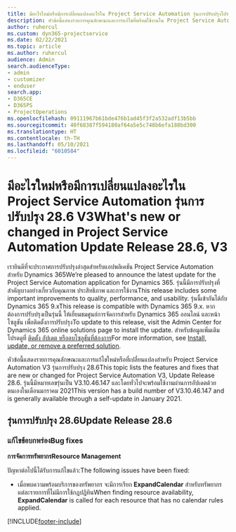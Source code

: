 ```yaml
---
title: มีอะไรใหม่หรือมีการเปลี่ยนแปลงอะไรใน Project Service Automation รุ่นการปรับปรุงโปรแกรมแก้ไขด่วน 28.6 V3
description: หัวข้อนี้แสดงรายการคุณลักษณะและการแก้ไขที่พร้อมใช้งานใน Project Service Automation รุ่นการปรับปรุงโปรแกรมแก้ไขด่วน 28.6 V3
author: ruhercul
ms.custom: dyn365-projectservice
ms.date: 02/22/2021
ms.topic: article
ms.author: ruhercul
audience: Admin
search.audienceType:
- admin
- customizer
- enduser
search.app:
- D365CE
- D365PS
- ProjectOperations
ms.openlocfilehash: 09111967b61bde476b1ad45f3f2a532adf13b5bb
ms.sourcegitcommit: 40f68387f594180af64a5e5c748b6efa188bd300
ms.translationtype: HT
ms.contentlocale: th-TH
ms.lasthandoff: 05/10/2021
ms.locfileid: "6010584"
---
```

# <a name="whats-new-or-changed-in-project-service-automation-update-release-286-v3"></a><span data-ttu-id="5e3aa-103">มีอะไรใหม่หรือมีการเปลี่ยนแปลงอะไรใน Project Service Automation รุ่นการปรับปรุง 28.6 V3</span><span class="sxs-lookup"><span data-stu-id="5e3aa-103">What's new or changed in Project Service Automation Update Release 28.6, V3</span></span>

<span data-ttu-id="5e3aa-104">เรายินดีที่จะประกาศการปรับปรุงล่าสุดสำหรับแอปพลิเคชัน Project Service Automation สำหรับ Dynamics 365</span><span class="sxs-lookup"><span data-stu-id="5e3aa-104">We’re pleased to announce the latest update for the Project Service Automation application for Dynamics 365.</span></span> <span data-ttu-id="5e3aa-105">รุ่นนี้มีการปรับปรุงที่สำคัญบางอย่างเกี่ยวกับคุณภาพ ประสิทธิภาพ และการใช้งาน</span><span class="sxs-lookup"><span data-stu-id="5e3aa-105">This release includes some important improvements to quality, performance, and usability.</span></span> <span data-ttu-id="5e3aa-106">รุ่นนี้เข้ากันได้กับ Dynamics 365 9.x</span><span class="sxs-lookup"><span data-stu-id="5e3aa-106">This release is compatible with Dynamics 365 9.x.</span></span> <span data-ttu-id="5e3aa-107">หากต้องการปรับปรุงเป็นรุ่นนี้ ให้เยี่ยมชมศูนย์การจัดการสำหรับ Dynamics 365 ออนไลน์ และหน้าโซลูชัน เพื่อติดตั้งการปรับปรุง</span><span class="sxs-lookup"><span data-stu-id="5e3aa-107">To update to this release, visit the Admin Center for Dynamics 365 online solutions page to install the update.</span></span> <span data-ttu-id="5e3aa-108">สำหรับข้อมูลเพิ่มเติม โปรดดูที่ [ติดตั้ง อัปเดต หรือลบโซลูชันที่ต้องการ](/power-platform/admin/install-remove-preferred-solution)</span><span class="sxs-lookup"><span data-stu-id="5e3aa-108">For more information, see [Install, update, or remove a preferred solution](/power-platform/admin/install-remove-preferred-solution).</span></span>

<span data-ttu-id="5e3aa-109">หัวข้อนี้แสดงรายการคุณลักษณะและการแก้ไขใหม่หรือที่เปลี่ยนแปลงสำหรับ Project Service Automation V3 รุ่นการปรับปรุง 28.6</span><span class="sxs-lookup"><span data-stu-id="5e3aa-109">This topic lists the features and fixes that are new or changed for Project Service Automation V3, Update Release 28.6.</span></span> <span data-ttu-id="5e3aa-110">รุ่นนี้มีหมายเลขรุ่นเป็น V3.10.46.147 และโดยทั่วไปจะพร้อมใช้งานผ่านการอัปเดตด้วยตนเองในเดือนมกราคม 2021</span><span class="sxs-lookup"><span data-stu-id="5e3aa-110">This version has a build number of V3.10.46.147 and is generally available through a self-update in January 2021.</span></span>

## <a name="update-release-286"></a><span data-ttu-id="5e3aa-111">รุ่นการปรับปรุง 28.6</span><span class="sxs-lookup"><span data-stu-id="5e3aa-111">Update Release 28.6</span></span>

### <a name="bug-fixes"></a><span data-ttu-id="5e3aa-112">แก้ไขข้อบกพร่อง</span><span class="sxs-lookup"><span data-stu-id="5e3aa-112">Bug fixes</span></span>


<span data-ttu-id="5e3aa-113">**การจัดการทรัพยากร**</span><span class="sxs-lookup"><span data-stu-id="5e3aa-113">**Resource Management**</span></span>

<span data-ttu-id="5e3aa-114">ปัญหาต่อไปนี้ได้รับการแก้ไขแล้ว:</span><span class="sxs-lookup"><span data-stu-id="5e3aa-114">The following issues have been fixed:</span></span>

- <span data-ttu-id="5e3aa-115">เมื่อพบความพร้อมบริการของทรัพยากร จะมีการเรียก **ExpandCalendar** สำหรับทรัพยากรแต่ละรายการที่ไม่มีการใช้กฎปฏิทิน</span><span class="sxs-lookup"><span data-stu-id="5e3aa-115">When finding resource availability, **ExpandCalendar** is called for each resource that has no calendar rules applied.</span></span>


[!INCLUDE[footer-include](../includes/footer-banner.md)]